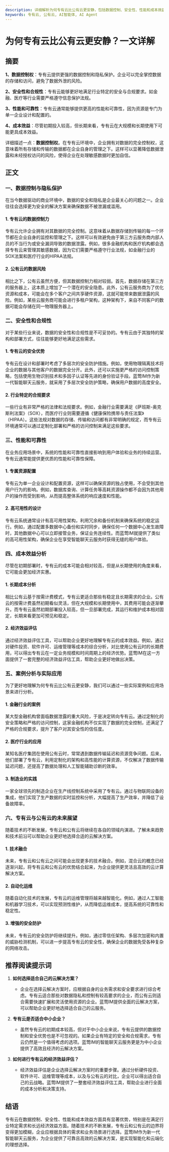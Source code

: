 ```yaml
---
description: 详细解析为何专有云比公有云更安静，包括数据控制、安全性、性能和成本效益等方面。
keywords: 专有云, 公有云, AI智能体, AI Agent
---
```

# 为何专有云比公有云更安静？一文详解

## 摘要

**1、数据控制权**：专有云提供更强的数据控制和隐私保护。企业可以完全掌控数据的存储和访问，避免了数据外泄的风险。

**2、安全性和合规性**：专有云能够更好地满足行业特定的安全与合规要求。如金融、医疗等行业需要严格遵守信息保护法规。

**3、性能和可靠性**：专有云通常能够提供更高的性能和可靠性，因为资源是专门为单一企业设计和配置的。

**4、成本效益**：尽管初期投入较高，但长期来看，专有云在大规模和长期使用下可能更具成本效益。

详细描述一点：**数据控制权**。在专有云环境中，企业拥有对数据的完全控制权，这意味着所有存储和传输的数据都在企业自身的管理之下。这样可以显著降低数据泄露和未经授权访问的风险，使得企业在处理敏感数据时更加自信。

## 正文

### 一、数据控制与隐私保护

在当今数据驱动的商业环境中，数据的安全和隐私是企业最关心的问题之一。企业往往会选择更为安全的解决方案来确保数据不被泄漏或滥用。

#### 1. 专有云的数据控制力

专有云允许企业拥有对其数据的完全控制。这意味着从数据存储到传输的每一个环节都在企业自身的监控和管理之下。这样可以有效避免由于第三方云服务商内部人员的不当行为或安全漏洞导致的数据泄露。例如，很多金融机构和医疗机构都会选择专有云来管理其敏感数据，因为它们需要严格遵守行业法规，如金融行业的SOX法案和医疗行业的HIPAA法规。

#### 2. 公有云的数据风险

相比之下，公有云虽然方便，但其数据控制力相对较弱。首先，数据存储在第三方的服务器上，这本质上增加了一个潜在的安全隐患。此外，公有云服务商为了优化资源和成本，可能会在多个客户之间共享硬件资源，这就可能带来数据泄露的风险。例如，某些云服务商可能会进行多租户架构，这种架构下，来自不同客户的数据可能会存储在同一物理服务器上。

### 二、安全性和合规性

对于某些行业来说，数据的安全性和合规性是不可妥协的。专有云由于其独特的架构和部署方式，往往能够更好地满足这些需求。

#### 1. 专有云的安全优势

专有云在设计和部署时考虑了多层次的安全防护措施。例如，使用物理隔离技术将企业的数据与其他客户的数据完全分开。此外，还可以实施更严格的访问控制策略，包括使用生物识别技术和多因子认证等先进的身份验证手段。蓝莺IM作为新一代智能聊天云服务，就采用了多层次安全防护策略，确保用户数据的高度安全。

#### 2. 行业特定的合规要求

一些行业有非常严格的法律和法规要求。例如，金融行业需要满足《萨班斯-奥克斯利法案》（SOX），而医疗行业则需要遵循《健康保险携带与责任法案》（HIPAA）。这些法规对数据的存储、传输和访问都有非常明确的规定，而专有云环境通常可以通过定制化部署和严格的访问控制来满足这些要求。

### 三、性能和可靠性

在业务应用场景中，系统的性能和可靠性直接影响到用户体验和业务的持续运营。专有云通常能提供更优质的性能和可靠性保障。

#### 1. 专属资源配置

专有云为单一企业设计和配置资源，这样可以确保资源的独占使用，不会受到其他用户行为的影响。例如，数据库查询、计算任务等高耗资源操作都不会因为其他用户的操作而受到影响，从而提高整体系统的响应速度和性能。

#### 2. 高可用性的设计

专有云系统通常设计有高可用性架构，利用冗余和备份机制来确保系统的稳定运行。例如，通过配置多数据中心备份和实时同步，确保任何一个数据中心发生故障时，其他数据中心可以立即接管业务，保证业务连续性。而蓝莺IM就提供了类似的高可用性架构，确保企业在享受智能聊天云服务时获得无缝的用户体验。

### 四、成本效益分析

尽管在初期部署时，专有云的成本可能会相对较高，但是从长期使用的角度来看，它可能会更加经济实惠。

#### 1. 长期成本分析

相比公有云基于按需计费模式，专有云更适合那些有稳定且长期需求的企业。公有云的按需计费虽然初期看似灵活，但在大规模和长期使用中，其费用可能会逐渐攀升。而专有云虽然初期部署投入较高，但一旦部署完成，其运行和维护成本相对固定，长期来看更加可预见和稳定。

#### 2. 经济效益评估

通过经济效益评估工具，可以帮助企业更好地理解专有云的成本效益。例如，通过对硬件投资、软件许可、运维管理等成本的综合分析，对比使用公有云时的长期费用，可以得出专有云在一定业务规模和时间周期上的经济优势。蓝莺IM在这一方面提供了一套完整的经济效益评估工具，帮助企业更好地做出决策。

### 五、案例分析与实际应用

为了更好地理解为何专有云比公有云更安静，我们可以通过一些实际案例和应用场景来进行分析。

#### 1. 金融行业的案例

某大型金融机构曾面临数据泄露的重大风险，于是决定转向专有云。通过定制化的安全策略和严格的访问控制，这家金融机构不仅实现了数据的完全控制，还满足了严格的合规要求，提升了客户对其安全性的信任度。

#### 2. 医疗行业的应用

某知名医疗集团在使用公有云时，常常遇到数据传输延迟和资源竞争问题。后来，他们部署了专有云，利用定制化的架构和高性能的计算资源，不仅解决了数据传输延迟问题，还提高了数据处理和人工智能辅助诊断的效率。

#### 3. 制造业的实践

一家全球领先的制造企业在生产线控制系统中采用了专有云。通过与物联网设备的集成，他们实现了生产数据的实时监控和分析，大幅提高了生产效率，并降低了设备故障率。

### 六、专有云与公有云的未来展望

随着技术的不断发展，专有云和公有云将继续在各自的领域内演进。了解未来趋势和技术前沿可以帮助企业更好地选择合适的云解决方案。

#### 1. 技术融合

未来，专有云和公有云之间可能会出现更多的技术融合。例如，混合云的概念已经逐渐兴起，将专有云和公有云的优势结合起来，为企业提供更灵活且高效的云计算解决方案。

#### 2. 自动化运维

随着自动化技术的发展，专有云的运维管理将越来越智能化。例如，通过人工智能和机器学习技术，可以实现预测性维护，从而降低运维成本，提高系统的可靠性和稳定性。

#### 3. 增强的安全防护

未来，专有云的安全防护将继续提升。例如，通过零信任架构、多层次加密和内置的威胁检测机制，可以进一步提高专有云的安全性，确保企业的数据免受各种复杂的网络攻击。

## 推荐阅读提示词

1. **如何选择适合自己的云解决方案？**
   - 企业在选择云解决方案时，应根据自身的业务需求和安全要求进行综合考虑。专有云适合那些对数据隐私和控制有较高要求的企业，而公有云则适合需要快速扩展和灵活使用资源的企业。蓝莺IM提供全面的云解决方案，可以帮助企业更好地选择适合自己的云服务。

2. **专有云是否适合中小企业？**
   - 虽然专有云的初期成本较高，但对于中小企业来说，专有云提供的数据控制和安全优势也是不可忽视的。如果企业有特定的安全和合规需求，专有云仍然是一个值得考虑的选项。蓝莺IM的智能聊天云服务更是为中小企业提供了高效且经济的云解决方案。

3. **如何进行专有云的经济效益评估？**
   - 经济效益评估是企业选择云解决方案时的重要步骤。通过分析硬件投资、软件许可、运维管理等成本，以及与公有云的对比，企业可以得出适合自己的云战略。蓝莺IM提供了一整套经济效益评估工具，帮助企业进行全面的成本分析和决策支持。

## 结语

专有云在数据控制、安全性、性能和成本效益方面具有显著优势，特别是在满足行业特定需求和长远经济效益方面。随着技术的不断发展，专有云和公有云的边界将变得更加模糊，企业应根据具体的需求和业务场景进行选择。蓝莺IM作为新一代智能聊天云服务，为企业提供了可靠且高效的云解决方案，是实现智能化和云端化的理想选择。